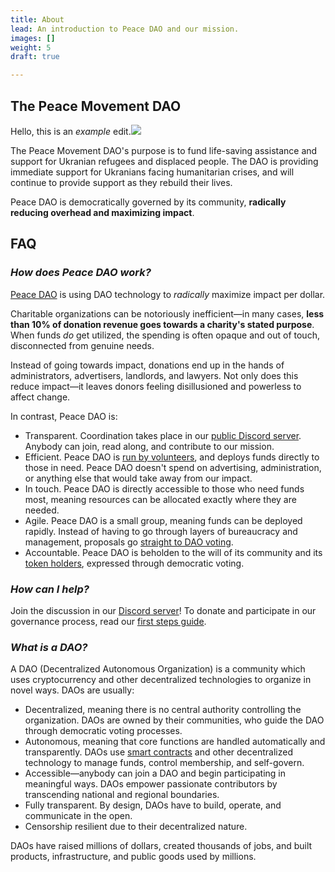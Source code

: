 ```yaml
---
title: About
lead: An introduction to Peace DAO and our mission.
images: []
weight: 5
draft: true

---
```

## The Peace Movement DAO

Hello, this is an _example_ edit.![](/images/img_0899_2-png.png)

The Peace Movement DAO's purpose is to fund life-saving assistance and support for Ukranian refugees and displaced people. The DAO is providing immediate support for Ukranians facing humanitarian crises, and will continue to provide support as they rebuild their lives.

Peace DAO is democratically governed by its community, **radically reducing overhead and maximizing impact**.

## FAQ

### _How does Peace DAO work?_

[Peace DAO](https://peace.move.xyz/) is using DAO technology to _radically_ maximize impact per dollar.

Charitable organizations can be notoriously inefficient—in many cases, **less than 10% of donation revenue goes towards a charity's stated purpose**. When funds _do_ get utilized, the spending is often opaque and out of touch, disconnected from genuine needs.

Instead of going towards impact, donations end up in the hands of administrators, advertisers, landlords, and lawyers. Not only does this reduce impact—it leaves donors feeling disillusioned and powerless to affect change.

In contrast, Peace DAO is:

* Transparent. Coordination takes place in our [public Discord server](https://discord.gg/movexyz). Anybody can join, read along, and contribute to our mission.
* Efficient. Peace DAO is [run by volunteers](https://juicebox.money/#/p/peace), and deploys funds directly to those in need. Peace DAO doesn't spend on advertising, administration, or anything else that would take away from our impact.
* In touch. Peace DAO is directly accessible to those who need funds most, meaning resources can be allocated exactly where they are needed.
* Agile. Peace DAO is a small group, meaning funds can be deployed rapidly. Instead of having to go through layers of bureaucracy and management, proposals go [straight to DAO voting](../join).
* Accountable. Peace DAO is beholden to the will of its community and its [token holders](https://juicebox.money/#/p/peace), expressed through democratic voting.

### _How can I help?_

Join the discussion in our [Discord server](https://discord.gg/movexyz)! To donate and participate in our governance process, read our [first steps guide](../donate).

### _What is a DAO?_

A DAO (Decentralized Autonomous Organization) is a community which uses cryptocurrency and other decentralized technologies to organize in novel ways. DAOs are usually:

* Decentralized, meaning there is no central authority controlling the organization. DAOs are owned by their communities, who guide the DAO through democratic voting processes.
* Autonomous, meaning that core functions are handled automatically and transparently. DAOs use [smart contracts](https://ethereum.org/en/smart-contracts/) and other decentralized technology to manage funds, control membership, and self-govern.
* Accessible—anybody can join a DAO and begin participating in meaningful ways. DAOs empower passionate contributors by transcending national and regional boundaries.
* Fully transparent. By design, DAOs have to build, operate, and communicate in the open.
* Censorship resilient due to their decentralized nature.

DAOs have raised millions of dollars, created thousands of jobs, and built products, infrastructure, and public goods used by millions.